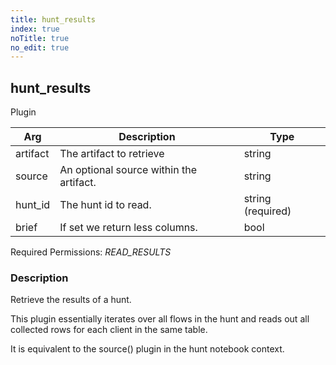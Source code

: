 ```yaml
---
title: hunt_results
index: true
noTitle: true
no_edit: true
---
```




<div class="vql_item"></div>


## hunt_results
<span class='vql_type pull-right page-header'>Plugin</span>



<div class="vqlargs"></div>

Arg | Description | Type
----|-------------|-----
artifact|The artifact to retrieve|string
source|An optional source within the artifact.|string
hunt_id|The hunt id to read.|string (required)
brief|If set we return less columns.|bool

Required Permissions: 
<i class="linkcolour label pull-right label-success">READ_RESULTS</i>

### Description

Retrieve the results of a hunt.

This plugin essentially iterates over all flows in the hunt and
reads out all collected rows for each client in the same table.

It is equivalent to the source() plugin in the hunt notebook
context.


